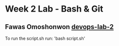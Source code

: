 # Week 2 Lab - Bash & Git
Fawas Omoshonwon
[devops-lab-2](https://github.com/Fawas32/Bash-Git.git)
---
To run the script.sh run: \'bash script.sh\'
